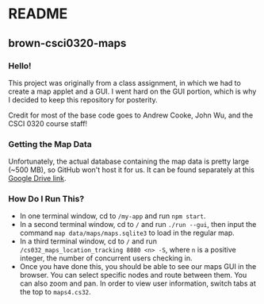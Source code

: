 # README

## brown-csci0320-maps

### Hello!

This project was originally from a class assignment, in which we had to create a map applet and a GUI.
I went hard on the GUI portion, which is why I decided to keep this repository for posterity.

Credit for most of the base code goes to Andrew Cooke, John Wu, and the CSCI 0320 course staff!

### Getting the Map Data

Unfortunately, the actual database containing the map data is pretty large (~500 MB), so GitHub won't host it for us. It can be found separately at this [Google Drive link](https://drive.google.com/file/d/1u8X1ptoRn3RTxlSLrj4mhb9zGrRg8Oay/view?usp=sharing).

### How Do I Run This?

- In one terminal window, cd to `/my-app` and run `npm start`.
- In a second terminal window, cd to `/` and run `./run --gui`, then input the command `map data/maps/maps.sqlite3` to load in the regular map.
- In a third terminal window, cd to `/` and run `/cs032_maps_location_tracking 8080 <n> -S`, where `n` is a positive integer, the number of concurrent users checking in.
- Once you have done this, you should be able to see our maps GUI in the browser. You can select specific nodes and route between them. You can also zoom and pan. In order to view user
  information, switch tabs at the top to `maps4.cs32`.
